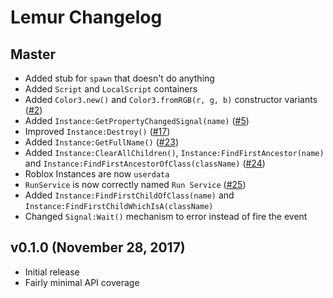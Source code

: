 # Lemur Changelog

## Master
* Added stub for `spawn` that doesn't do anything
* Added `Script` and `LocalScript` containers
* Added `Color3.new()` and `Color3.fromRGB(r, g, b)` constructor variants ([#2](https://github.com/LPGhatguy/lemur/pull/2))
* Added `Instance:GetPropertyChangedSignal(name)` ([#5](https://github.com/LPGhatguy/lemur/pull/5))
* Improved `Instance:Destroy()` ([#17](https://github.com/LPGhatguy/lemur/pull/17))
* Added `Instance:GetFullName()` ([#23](https://github.com/LPGhatguy/lemur/pull/23))
* Added `Instance:ClearAllChildren()`, `Instance:FindFirstAncestor(name)` and `Instance:FindFirstAncestorOfClass(className)` ([#24](https://github.com/LPGhatguy/lemur/pull/24))
* Roblox Instances are now `userdata`
* `RunService` is now correctly named `Run Service` ([#25](https://github.com/LPGhatguy/lemur/pull/25))
* Added `Instance:FindFirstChildOfClass(name)` and `Instance:FindFirstChildWhichIsA(className)`
* Changed `Signal:Wait()` mechanism to error instead of fire the event

## v0.1.0 (November 28, 2017)
* Initial release
* Fairly minimal API coverage